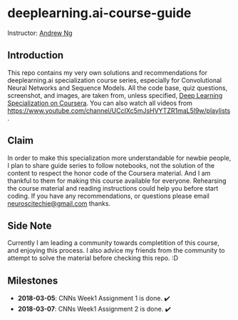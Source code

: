 # deeplearning.ai-course-guide

Instructor: [Andrew Ng](http://www.andrewng.org/)

## Introduction
This repo contains my very own solutions and recommendations for deeplearning.ai specialization course series, especially for Convolutional Neural Networks and Sequence Models.
All the code base, quiz questions, screenshot, and images, are taken from, unless specified, [Deep Learning Specialization on Coursera](https://www.coursera.org/specializations/deep-learning).
You can also watch all videos from https://www.youtube.com/channel/UCcIXc5mJsHVYTZR1maL5l9w/playlists.

## Claim
In order to make this specialization more understandable for newbie people, I plan to share guide series to follow notebooks, not the solution of the content to respect the honor code of the Coursera material. And I am thankful to them for making this course available for everyone.
Rehearsing the course material and reading instructions could help you before start coding. If you have any recommendations, or questions please email neuroscitechie@gmail.com thanks.

## Side Note
Currently I am leading a community towards completition of this course, and enjoying this process. I also advice my friends from the community to attempt to solve the material before checking this repo. :D
## Milestones

  - **2018-03-05**: CNNs Week1 Assignment 1 is done. ✔️
  - **2018-03-07**: CNNs Week1 Assignment 2 is done. ✔️
  
  
